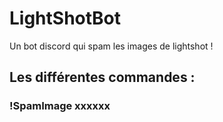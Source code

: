 # LightShotBot
Un bot discord qui spam les images de lightshot ! 

## Les différentes commandes :
### !SpamImage xxxxxx
